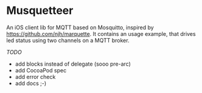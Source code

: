 Musquetteer
===========

An iOS client lib for MQTT based on Mosquitto, inspired by https://github.com/njh/marquette.
It contains an usage example, that drives led status using two channels on a MQTT broker.

*TODO*
- add blocks instead of delegate (sooo pre-arc)
- add CocoaPod spec
- add error check
- add docs ;-)